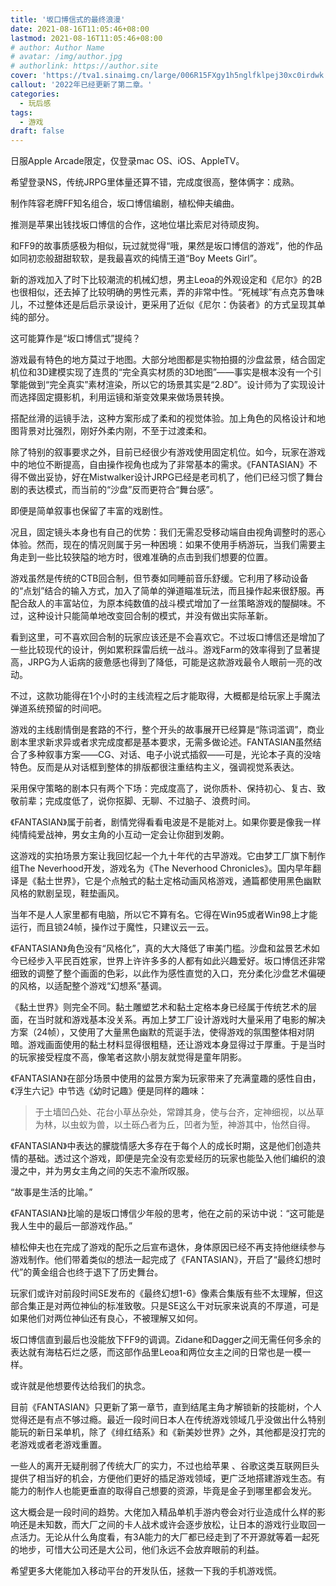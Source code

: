 ```yaml
---
title: '坂口博信式的最终浪漫'
date: 2021-08-16T11:05:46+08:00
lastmod: 2021-08-16T11:05:46+08:00
# author: Author Name
# avatar: /img/author.jpg
# authorlink: https://author.site
cover: 'https://tva1.sinaimg.cn/large/006R15FXgy1h5nglfklpej30xc0irdwk.jpg'
callout: '2022年已经更新了第二章。'
categories:
  - 玩后感
tags:
  - 游戏
draft: false
---
```


日服Apple Arcade限定，仅登录mac OS、iOS、AppleTV。

希望登录NS，传统JRPG里体量还算不错，完成度很高，整体俩字：成熟。

<!--more-->

制作阵容老牌FF知名组合，坂口博信编剧，植松伸夫编曲。

推测是苹果出钱找坂口博信的合作，这地位堪比索尼对待顽皮狗。

和FF9的故事质感极为相似，玩过就觉得“哦，果然是坂口博信的游戏”，他的作品如同初恋般甜甜软软，是我最喜欢的纯情王道“Boy Meets Girl”。

新的游戏加入了时下比较潮流的机械幻想，男主Leoa的外观设定和《尼尔》的2B也很相似，还去掉了比较明确的男性元素，弄的非常中性。“死械球”有点克苏鲁味儿，不过整体还是后启示录设计，更采用了近似《尼尔：伪装者》的方式呈现其单纯的部分。

这可能算作是“坂口博信式”提纯？

游戏最有特色的地方莫过于地图。大部分地图都是实物拍摄的沙盘盆景，结合固定机位和3D建模实现了连贯的“完全真实材质的3D地图”——事实是根本没有一个引擎能做到“完全真实”素材渲染，所以它的场景其实是“2.8D”。设计师为了实现设计而选择固定摄影机，利用运镜和渐变效果来做场景转换。

搭配丝滑的运镜手法，这种方案形成了柔和的视觉体验。加上角色的风格设计和地图背景对比强烈，刚好外柔内刚，不至于过渡柔和。

除了特别的叙事要求之外，目前已经很少有游戏使用固定机位。如今，玩家在游戏中的地位不断提高，自由操作视角也成为了非常基本的需求。《FANTASIAN》不得不做出妥协，好在Mistwalker设计JRPG已经是老司机了，他们已经习惯了舞台剧的表达模式，而当前的“沙盘”反而更符合“舞台感”。

即便是简单叙事也保留了丰富的戏剧性。

况且，固定镜头本身也有自己的优势：我们无需忍受移动端自由视角调整时的恶心体验。然而，现在的情况则属于另一种困境：如果不使用手柄游玩，当我们需要主角走到一些比较狭隘的地方时，很难准确的点击到我们想要的位置。

游戏虽然是传统的CTB回合制，但节奏如同睡前音乐舒缓。它利用了移动设备的“点划”结合的输入方式，加入了简单的弹道瞄准玩法，而且操作起来很舒服。再配合敌人的丰富站位，为原本纯数值的战斗模式增加了一丝策略游戏的醍醐味。不过，这种设计只能简单地改变回合制的模式，并没有做出实际革新。

看到这里，可不喜欢回合制的玩家应该还是不会喜欢它。不过坂口博信还是增加了一些比较现代的设计，例如累积踩雷后统一战斗。游戏Farm的效率得到了显著提高，JRPG为人诟病的疲惫感也得到了降低，可能是这款游戏最令人眼前一亮的改动。

不过，这款功能得在1个小时的主线流程之后才能取得，大概都是给玩家上手魔法弹道系统预留的时间吧。

游戏的主线剧情倒是套路的不行，整个开头的故事展开已经算是“陈词滥调”，商业剧本里求新求异或者求完成度都是基本要求，无需多做论述。FANTASIAN虽然结合了多种叙事方案——CG、对话、电子小说式插叙——可是，光论本子真的没啥特色。反而是从对话框到整体的排版都很注重结构主义，强调视觉系表达。

采用保守策略的剧本只有两个下场：完成度高了，说你质朴、保持初心、复古、致敬前辈；完成度低了，说你抠脚、无聊、不过脑子、浪费时间。

《FANTASIAN》属于前者，剧情党得看看电波是不是能对上。如果你要是像我一样纯情纯爱战神，男女主角的小互动一定会让你甜到发齁。

这游戏的实拍场景方案让我回忆起一个九十年代的古早游戏。它由梦工厂旗下制作组The Neverhood开发，游戏名为《The Neverhood Chronicles》。国内早年翻译是《黏土世界》，它是个点触式的黏土定格动画风格游戏，通篇都使用黑色幽默风格的默剧呈现，鞋垫画风。

当年不是人人家里都有电脑，所以它不算有名。它得在Win95或者Win98上才能运行，而且锁24帧，操作过于魔性，只建议云一云。

《FANTASIAN》角色没有“风格化”，真的大大降低了审美门槛。沙盘和盆景艺术如今已经步入平民百姓家，世界上许许多多的人都有如此兴趣爱好。坂口博信还非常细致的调整了整个画面的色彩，以此作为感性直觉的入口，充分柔化沙盘艺术偏硬的风格，以适配整个游戏“幻想系”基调。

《黏土世界》则完全不同。黏土雕塑艺术和黏土定格本身已经属于传统艺术的层面，在当时就和游戏基本没关系。再加上梦工厂设计游戏时大量采用了电影的解决方案（24帧），又使用了大量黑色幽默的荒诞手法，使得游戏的氛围整体相对阴暗。游戏画面使用的黏土材料显得很粗糙，还让游戏本身显得过于厚重。于是当时的玩家接受程度不高，像笔者这款小朋友就觉得是童年阴影。

《FANTASIAN》在部分场景中使用的盆景方案为玩家带来了充满童趣的感性自由，《浮生六记》中节选《幼时记趣》便是同样的趣味：

> 于土墙凹凸处、花台小草丛杂处，常蹲其身，使与台齐，定神细视，以丛草为林，以虫蚁为兽，以土砾凸者为丘，凹者为堑，神游其中，怡然自得。

《FANTASIAN》中表达的朦胧情感大多存在于每个人的成长时期，这是他们创造共情的基础。透过这个游戏，即便是完全没有恋爱经历的玩家也能坠入他们编织的浪漫之中，并为男女主角之间的矢志不渝所叹服。

“故事是生活的比喻。”

《FANTASIAN》比喻的是坂口博信少年般的思考，他在之前的采访中说：“这可能是我人生中的最后一部游戏作品。”

植松伸夫也在完成了游戏的配乐之后宣布退休，身体原因已经不再支持他继续参与游戏制作。他们带着类似的想法一起完成了《FANTASIAN》，开启了“最终幻想时代”的黄金组合也终于退下了历史舞台。

玩家们或许对前段时间SE发布的《最终幻想1-6》像素合集版有些不太理解，但这部合集正是对两位神仙的标准致敬。只是SE这么干对玩家来说真的不厚道，可是如果他们对两位神仙还有良心，不被理解又如何。

坂口博信直到最后也没能放下FF9的调调。Zidane和Dagger之间无需任何多余的表达就有海枯石烂之感，而这部作品里Leoa和两位女主之间的日常也是一模一样。

或许就是他想要传达给我们的执念。

目前《FANTASIAN》只更新了第一章节，直到结尾主角才解锁新的技能树，个人觉得还是有点不够过瘾。最近一段时间日本人在传统游戏领域几乎没做出什么特别能玩的新日呆单机，除了《绯红结系》和《新美妙世界》之外，其他都是没打完的老游戏或者老游戏重置。

一些人的离开无疑削弱了传统大厂的实力，不过也给苹果 、谷歌这类互联网巨头提供了相当好的机会，方便他们更好的插足游戏领域，更广泛地搭建游戏生态。有能力的制作人也能更垂直的取得自己想要的资源，毕竟是金子到哪里都会发光。

这大概会是一段时间的趋势。大佬加入精品单机手游内卷会对行业造成什么样的影响还是未知数，而大厂之间的卡人战术或许会逐步放松，让日本的游戏行业取回一点活力。无论从什么角度看，有3A能力的大厂都已经走到了不开源就等着一起死的地步，可惜大公司还是大公司，他们永远不会放弃眼前的利益。

希望更多大佬能加入移动平台的开发队伍，拯救一下我的手机游戏慌。
